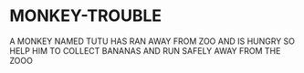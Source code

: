 # MONKEY-TROUBLE
A MONKEY NAMED TUTU HAS RAN AWAY FROM ZOO 
AND IS HUNGRY SO HELP HIM TO COLLECT BANANAS 
AND RUN SAFELY AWAY FROM THE ZOOO
